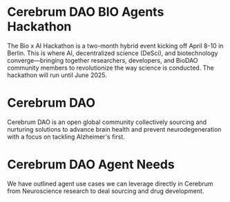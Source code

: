 # Cerebrum DAO BIO Agents Hackathon

​The Bio x AI Hackathon is a two-month hybrid event kicking off April 8-10 in Berlin. This is where AI, decentralized science (DeSci), and biotechnology converge—bringing together researchers, developers, and BioDAO community members to revolutionize the way science is conducted. The hackathon will run until June 2025.

# Cerebrum DAO
Cerebrum DAO is an open global community collectively sourcing and nurturing solutions to advance brain health and prevent neurodegeneration with a focus on tackling Alzheimer's first.

# Cerebrum DAO Agent Needs
We have outlined agent use cases we can leverage directly in Cerebrum from Neuroscience research to deal sourcing and drug development.

